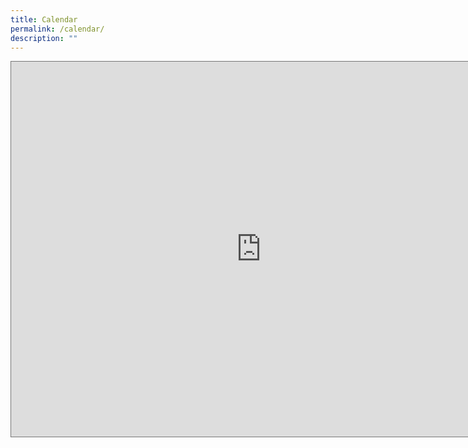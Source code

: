 ```yaml
---
title: Calendar
permalink: /calendar/
description: ""
---
```

<iframe src="https://calendar.google.com/calendar/embed?height=600&wkst=1&bgcolor=%23ffffff&ctz=Asia%2FSingapore&showTitle=0&showPrint=1&showCalendars=1&showTabs=1&src=Y19hZTR2OGEzdm5nc3RjMGRxYTRudTUwbm5jMEBncm91cC5jYWxlbmRhci5nb29nbGUuY29t&color=%23B39DDB" style="border:solid 1px #777" width="800" height="600" frameborder="0" scrolling="no"></iframe>